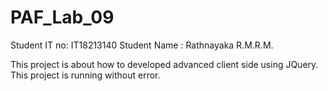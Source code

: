 # PAF_Lab_09
Student IT no: IT18213140
Student Name : Rathnayaka R.M.R.M.

This project is about how to developed advanced client side using JQuery.
This project is running without error.


